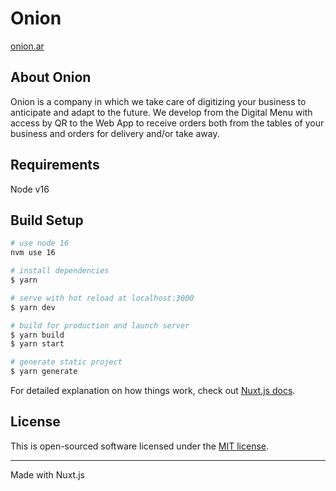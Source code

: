 # Onion

[onion.ar](https://onion.ar)

## About Onion

Onion is a company in which we take care of digitizing your business to anticipate and adapt to the future. We develop from the Digital Menu with access by QR to the Web App to receive orders both from the tables of your business and orders for delivery and/or take away.

## Requirements

Node v16

## Build Setup

```bash
# use node 16
nvm use 16

# install dependencies
$ yarn

# serve with hot reload at localhost:3000
$ yarn dev

# build for production and launch server
$ yarn build
$ yarn start

# generate static project
$ yarn generate
```

For detailed explanation on how things work, check out [Nuxt.js docs](https://nuxtjs.org).

## License

This is open-sourced software licensed under the [MIT license](https://opensource.org/licenses/MIT).

---

Made with Nuxt.js
